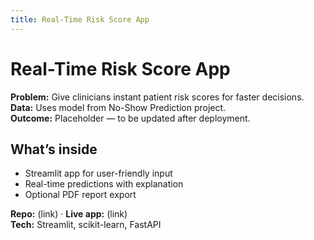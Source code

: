 ```yaml
---
title: Real-Time Risk Score App
---
```


# Real-Time Risk Score App

**Problem:** Give clinicians instant patient risk scores for faster decisions.  
**Data:** Uses model from No-Show Prediction project.  
**Outcome:** Placeholder — to be updated after deployment.

## What’s inside
- Streamlit app for user-friendly input
- Real-time predictions with explanation
- Optional PDF report export

**Repo:** (link) · **Live app:** (link)  
**Tech:** Streamlit, scikit-learn, FastAPI
